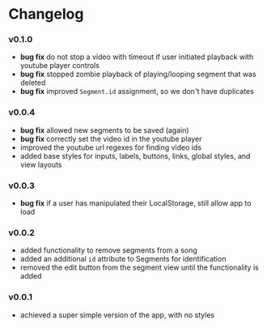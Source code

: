 # Changelog

### v0.1.0

* **bug fix** do not stop a video with timeout if user initiated playback with youtube player controls
* **bug fix** stopped zombie playback of playing/looping segment that was deleted
* **bug fix** improved `Segment.id` assignment, so we don't have duplicates

### v0.0.4

* **bug fix** allowed new segments to be saved (again)
* **bug fix** correctly set the video id in the youtube player
* improved the youtube url regexes for finding video ids
* added base styles for inputs, labels, buttons, links, global styles, and view layouts

### v0.0.3

* **bug fix** if a user has manipulated their LocalStorage, still allow app to load

### v0.0.2

* added functionality to remove segments from a song
* added an additional `id` attribute to Segments for identification
* removed the edit button from the segment view until the functionality is added

### v0.0.1

* achieved a super simple version of the app, with no styles
